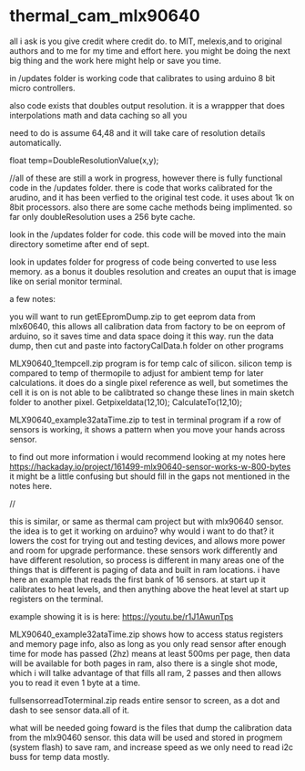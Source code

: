 # thermal_cam_mlx90640
all i ask is you give credit where credit do. to MIT, melexis,and to original authors and to me for my time and effort here. you might be doing the next big thing and the work here might help or save you time.

in /updates folder is working code that calibrates to using arduino 8 bit micro controllers. 

also code exists that doubles output resolution. it is a wrappper that does interpolations math and data caching so all you 

need to do is assume 64,48 and it will take care of resolution details automatically.

 float temp=DoubleResolutionValue(x,y);
 
//all of these are still a work in progress, however there is fully functional code in the /updates folder. there is code that works calibrated for the arudino, and it has been verfied to the original test code. it uses about 1k on 8bit processors. also there are some cache methods being implimented. so far only doubleResolution uses a 256 byte cache.

look in the /updates folder for code. this code will be moved into the main directory sometime after end of sept.

look in updates folder for progress of code being converted to use less memory. as a bonus it doubles resolution and creates an ouput that is image like on serial monitor terminal.

a few notes:

you will want to run getEEpromDump.zip to get eeprom data from mlx60640, this allows all calibration data from factory to be on eeprom of arduino, so it saves time and data space doing it this way. run the data dump, then cut and paste into factoryCalData.h folder on other programs

MLX90640_1tempcell.zip program is for temp calc of silicon. silicon temp is compared to temp of thermopile to adjust for ambient temp for later calculations.
it does do a single pixel reference as well, but sometimes the cell it is on is not able to be calibtrated
so change these lines in main sketch folder to another pixel.
Getpixeldata(12,10); 
CalculateTo(12,10);

MLX90640_example32ataTime.zip	to test in terminal program if a row of sensors is working, it shows a pattern when you move your hands across sensor.

to find out more information i would recommend looking at my notes here https://hackaday.io/project/161499-mlx90640-sensor-works-w-800-bytes it might be a little confusing but should fill in the gaps not mentioned in the notes here.


//

this is similar, or same as thermal cam project but with mlx90640 sensor. the idea is to get it working on arduino? why would i want to do that? it lowers the cost for trying out and testing devices, and allows more power and room for upgrade performance.
these sensors work differently and have different resolution, so process is different in many areas
one of the things that is different is paging of data and built in ram locations.
i have here an example that reads the first bank of 16 sensors.
at start up it calibrates to heat levels, and then anything above the heat level at start up registers on the terminal.

example showing it is is here:
https://youtu.be/r1J1AwunTps


MLX90640_example32ataTime.zip 
shows how to access status registers and memory page info, also as long as you only read sensor after enough time for mode has passed (2hz) means at least 500ms per page, then data will be available for both pages in ram,
also there is a single shot mode, which i will talke advantage of that fills all ram, 2 passes and then allows you to read it even 1 byte at a time.


fullsensorreadToterminal.zip reads entire sensor to screen, as a dot and dash to see sensor data.all of it. 

what will be needed going foward is the files that dump the calibration data from the mlx90460 sensor. this data will be used and stored in progmem (system flash) to save ram, and increase speed as we only need to read i2c buss for temp data mostly.
